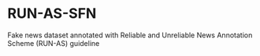 # RUN-AS-SFN
Fake news dataset annotated with Reliable and Unreliable News Annotation Scheme (RUN-AS) guideline
